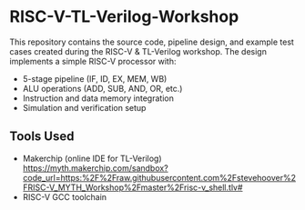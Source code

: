 # RISC-V-TL-Verilog-Workshop
This repository contains the source code, pipeline design, and example test cases created during the RISC-V & TL-Verilog workshop. The design implements a simple RISC-V processor with:
- 5-stage pipeline (IF, ID, EX, MEM, WB)
- ALU operations (ADD, SUB, AND, OR, etc.)
- Instruction and data memory integration
- Simulation and verification setup

## Tools Used
- Makerchip (online IDE for TL-Verilog)
  https://myth.makerchip.com/sandbox?code_url=https:%2F%2Fraw.githubusercontent.com%2Fstevehoover%2FRISC-V_MYTH_Workshop%2Fmaster%2Frisc-v_shell.tlv#
- RISC-V GCC toolchain
